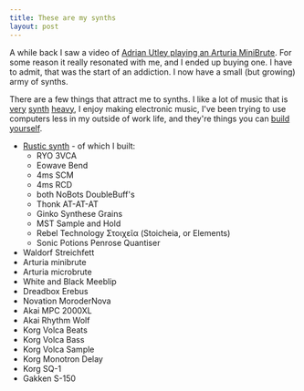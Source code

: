 ```yaml
---
title: These are my synths
layout: post
---
```


A while back I saw a video of [Adrian Utley playing an Arturia MiniBrute][1]. For some reason it really resonated with me, and I ended up buying one. I have to admit, that was the start of an addiction. I now have a small (but growing) army of synths.

There are a few things that attract me to synths. I like a lot of music that is [very][2] [synth][3] [heavy][4], I enjoy making electronic music, I've been trying to use computers less in my outside of work life, and they're things you can [build yourself][5].

 * [Rustic synth][6] - of which I built:
   * RYO 3VCA
   * Eowave Bend
   * 4ms SCM
   * 4ms RCD
   * both NoBots DoubleBuff's
   * Thonk AT-AT-AT
   * Ginko Synthese Grains
   * MST Sample and Hold
   * Rebel Technology Στοιχεῖα (Stoicheia, or Elements)
   * Sonic Potions Penrose Quantiser
 * Waldorf Streichfett
 * Arturia minibrute
 * Arturia microbrute
 * White and Black Meeblip
 * Dreadbox Erebus
 * Novation MoroderNova
 * Akai MPC 2000XL
 * Akai Rhythm Wolf
 * Korg Volca Beats
 * Korg Volca Bass
 * Korg Volca Sample
 * Korg Monotron Delay
 * Korg SQ-1
 * Gakken S-150


[1]: https://www.youtube.com/watch?v=X614aeTzq7k
[2]: https://kosmischerlaufer.bandcamp.com/
[3]: https://drokk.bandcamp.com/
[4]: https://camerawithin.bandcamp.com
[5]: https://www.thonk.co.uk
[6]: https://www.modulargrid.net/e/racks/view/245470
